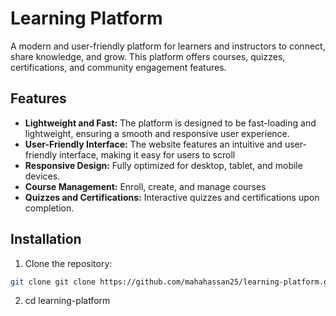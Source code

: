 # Learning Platform
A modern and user-friendly platform for learners and instructors to connect, share knowledge, and grow. This platform offers courses, quizzes, certifications, and community engagement features.

## Features

- **Lightweight and Fast:** The platform is designed to be fast-loading and lightweight, ensuring a smooth and responsive user experience.
- **User-Friendly Interface:** The website features an intuitive and user-friendly interface, making it easy for users to scroll
- **Responsive Design:** Fully optimized for desktop, tablet, and mobile devices.
- **Course Management:**  Enroll, create, and manage courses
- **Quizzes and Certifications:** Interactive quizzes and certifications upon completion.

## Installation
1. Clone the repository:
  ```bash
 git clone git clone https://github.com/mahahassan25/learning-platform.git
```
2. cd learning-platform

